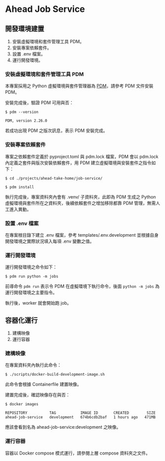 # Ahead Job Service


## 開發環境建置

1. 安裝虛擬環境和套件管理工具 PDM。
2. 安裝專案依賴套件。
3. 設置 .env 檔案。
4. 運行開發環境。

### 安裝虛擬環境和套件管理工具 PDM

本專案採用之 Python 虛擬環境與套件管理器為 [PDM](https://github.com/pdm-project/pdm)，請參考 PDM 文件安裝 PDM。

安裝完成後，驗證 PDM 可用與否：

```shell
$ pdm --version

PDM, version 2.26.0
```

若成功出現 PDM 之版次訊息，表示 PDM 安裝完成。

### 安裝專案依賴套件

專案之依賴套件定義於 pyproject.toml 與 pdm.lock 檔案，PDM 會以 pdm.lock 內定義之套件與版次安裝依賴套件，用 PDM 建立虛擬環境與安裝套件之指令如下：

```shell
$ cd ./projects/ahead-take-home/job-service/

$ pdm install
```

執行完成後，專案資料夾內會有 .venv/ 子資料夾，此即為 PDM 生成之 Python 虛擬環境與套件所在之資料夾，後續依賴套件之增加移除都靠 PDM 管理，無需人工進入異動。

### 設置 .env 檔案

在專案根目錄下建立 .env 檔案，參考 templates/.env.development 並根據自身開發環境之實際狀況填入每項 .env 變數之值。

### 運行開發環境

運行開發環境之命令如下：

```shell
$ pdm run python -m jobs
```

前導命令 `pdm run` 表示令 PDM 在虛擬環境下執行命令，後面 `python -m jobs` 為運行開發環境之主要指令。

執行後，worker 就會開始跑 job。


## 容器化運行

1. 建構映像
2. 運行容器

### 建構映像

在專案資料夾內執行此命令：

```shell
$ ./scripts/docker-build-development-image.sh
```

此命令會根據 Containerfile 建置映像。

建置完成後，確認映像存在與否：

```shell
$ docker images

REPOSITORY          TAG           IMAGE ID       CREATED        SIZE
ahead-job-service   development   674b6cdb2baf   1 hours ago   471MB
```

應該會看到名為 ahead-job-service:development 之映像。

### 運行容器

容器以 Docker compose 模式運行，請參閱上層 compose 資料夾之文件。
